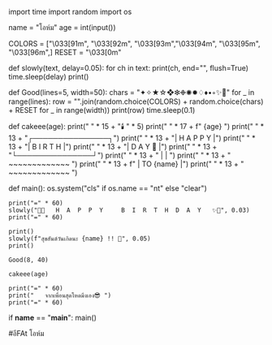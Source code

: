import time
import random
import os

name = "โอห์ม"
age = int(input()) 

COLORS = ["\033[91m", "\033[92m", "\033[93m","\033[94m", "\033[95m", "\033[96m",]
RESET = "\033[0m" 

def slowly(text, delay=0.05):
    for ch in text:
        print(ch, end="", flush=True)
        time.sleep(delay)
    print()

def Good(lines=5, width=50):
    chars = "✦✧★☆❖❇❉✺✹♢♦•◦✨🎉"
    for _ in range(lines):
        row = "".join(random.choice(COLORS) + random.choice(chars) + RESET for _ in range(width))
        print(row)
        time.sleep(0.1)

def cakeee(age):
    print(" " * 15 + "🕯️ " * 5)
    print(" " * 17 + f"   {age}   ")
    print(" " * 13 + "┌───────────────┐")
    print(" " * 13 + "|   H A P P Y   |")
    print(" " * 13 + "|   B I R T H   |")
    print(" " * 13 + "|   D A Y 🎂   |")
    print(" " * 13 + "└───────────────┘")
    print(" " * 13 + "       |   |     ")
    print(" " * 13 + "   ~~~~~~~~~~~~~   ")
    print(" " * 13 + f"   |  TO {name}  |")
    print(" " * 13 + "   ~~~~~~~~~~~~~   ")
    
def main():
    os.system("cls" if os.name == "nt" else "clear")

    print("=" * 60)
    slowly("🎉✨   H  A  P  P  Y     B  I  R  T  H  D  A  Y   ✨🎉", 0.03)
    print("=" * 60)

    print()
    slowly(f"สุขสันต์วันเกิดนะ {name} !! 🎂", 0.05)
    print()

    Good(8, 40)
    
    cakeee(age)

    print("=" * 60)
    print("   จากเพื่อนสุดโหดมึงเอง😎 ")
    print("=" * 60)

if __name__ == "__main__":
    main()

#อีFAt โอห์ม
